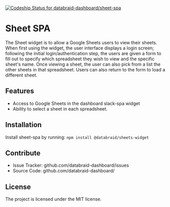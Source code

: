 [ ![Codeship Status for databraid-dashboard/sheet-spa](https://app.codeship.com/projects/7bcb20f0-83d6-0135-9473-62a24314a0c3/status?branch=master)](https://app.codeship.com/projects/247369)

# Sheet SPA

The Sheet widget is to allow a Google Sheets users to view their sheets.
When first using the widget, the user interface displays a login screen; following the initial login/authentication step, the users are given a form to fill out to specify which spreadsheet they wish to view and the specific sheet's name. Once viewing a sheet, the user can also pick from a list the other sheets in that spreadsheet. Users can also return to the form to load a different sheet.


Features
----------
- Access to Google Sheets in the dashboard slack-spa widget
- Ability to select a sheet in each spreadsheet.

Installation
--------------
Install sheet-spa by running:
  `npm install @databraid/sheets-widget`

Contribute
------------
- Issue Tracker: github.com/databraid-dashboard/issues
- Source Code: github.com/databraid-dashboard/

License
---------
The project is licensed under the MIT license.
